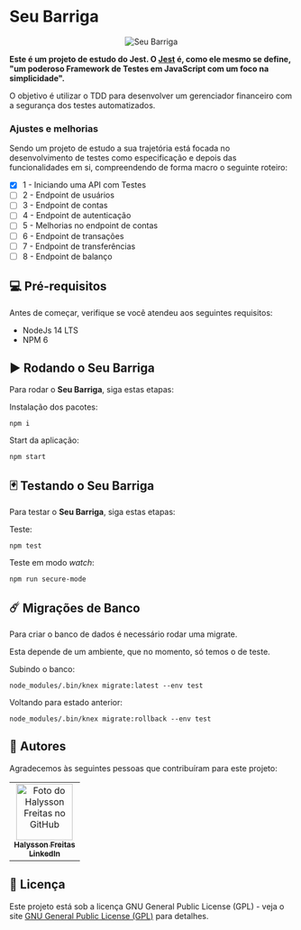 # Seu Barriga

<p style="text-align: center;">
<img src="./assets/img/seu-barriga.jpeg" alt="Seu Barriga"></p>

**Este é um projeto de estudo do Jest. O [Jest](https://jestjs.io/) é, como ele mesmo se define, "um poderoso Framework de Testes em JavaScript com um foco na simplicidade".**

O objetivo é utilizar o TDD para desenvolver um gerenciador financeiro com a segurança dos testes automatizados.

### Ajustes e melhorias

Sendo um projeto de estudo a sua trajetória está focada no desenvolvimento de testes como especificação e depois das funcionalidades em si,  compreendendo de forma macro o seguinte roteiro:

- [x] 1 - Iniciando uma API com Testes
- [ ] 2 - Endpoint de usuários
- [ ] 3 - Endpoint de contas
- [ ] 4 - Endpoint de autenticação
- [ ] 5 - Melhorias no endpoint de contas
- [ ] 6 - Endpoint de transações
- [ ] 7 - Endpoint de transferências
- [ ] 8 - Endpoint de balanço

## 💻 Pré-requisitos

Antes de começar, verifique se você atendeu aos seguintes requisitos:

- NodeJs 14 LTS
- NPM 6

## ▶️ Rodando o Seu Barriga

Para rodar o **Seu Barriga**, siga estas etapas:

Instalação dos pacotes:

```
npm i
```

Start da aplicação:

```
npm start
```

## 🃏 Testando o Seu Barriga

Para testar o **Seu Barriga**, siga estas etapas:

Teste:

```
npm test
```

Teste em modo _watch_:

```
npm run secure-mode
```

## ☄️ Migrações de Banco

Para criar o banco de dados é necessário rodar uma migrate.

Esta depende de um ambiente, que no momento, só temos o de teste.

Subindo o banco:
```
node_modules/.bin/knex migrate:latest --env test
```

Voltando para estado anterior:
```
node_modules/.bin/knex migrate:rollback --env test
```

## 🤝 Autores

Agradecemos às seguintes pessoas que contribuíram para este projeto:

<table>
  <tr>
    <td align="center">
      <a href="https://github.com/halyssonfreitas">
        <img src="https://avatars.githubusercontent.com/u/20186882?s=400&u=8badab553b104d7c5fa99e49003b567df699a7f1&v=4" width="100px;" alt="Foto do Halysson Freitas no GitHub"/><br>
        <sub>
          <b>Halysson Freitas</b>
        </sub>
      </a>
      <br/>
      <a href="https://www.linkedin.com/in/halysson-freitas/">
        <sub>
          <b>LinkedIn</b>
        </sub>
      </a>
    </td>
  </tr>
</table>

## 📝 Licença

Este projeto está sob a licença GNU General Public License (GPL) - veja o site [GNU General Public License (GPL)](https://www.gnu.org/licenses/gpl-3.0.en.html) para detalhes.
